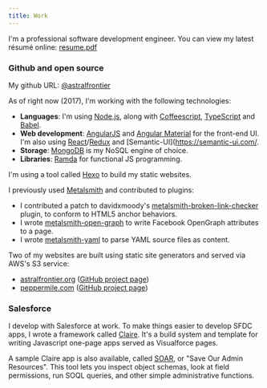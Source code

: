 ```yaml
---
title: Work
---
```


I'm a professional software development engineer. You can view my latest résumé online: [resume.pdf](/assets/resume.pdf)

### Github and open source

My github URL: [@astralfrontier](https://github.com/astralfrontier)

As of right now (2017), I'm working with the following technologies:

* **Languages**: I'm using [Node.js](http://www.nodejs.org/), along with
  [Coffeescript](http://coffeescript.org/),
  [TypeScript](https://www.typescriptlang.org/) and
  [Babel](https://babeljs.io/).
* **Web development**: [AngularJS](https://angularjs.org/) and [Angular Material](https://material.angularjs.org/latest/) for the front-end UI.
  I'm also using [React](https://facebook.github.io/react/)/[Redux](http://redux.js.org/) and [Semantic-UI](https://semantic-ui.com/.
* **Storage**: [MongoDB](http://www.mongodb.com/) is my NoSQL engine of choice.
* **Libraries**: [Ramda](http://ramdajs.com/) for functional JS programming.

I'm using a tool called [Hexo](https://hexo.io/) to build my static websites.

I previously used [Metalsmith](http://www.metalsmith.io/) and contributed to plugins:

* I contributed a patch to davidxmoody's [metalsmith-broken-link-checker](https://github.com/davidxmoody/metalsmith-broken-link-checker) plugin,
  to conform to HTML5 anchor behaviors.
* I wrote [metalsmith-open-graph](https://github.com/astralfrontier/metalsmith-open-graph) to write Facebook OpenGraph attributes to a page.
* I wrote [metalsmith-yaml](https://github.com/astralfrontier/metalsmith-yaml) to parse YAML source files as content.

Two of my websites are built using static site generators and served via AWS's S3 service:

* [astralfrontier.org](http://astralfrontier.org) ([GitHub project page](https://github.com/astralfrontier/astralfrontier.org))
* [peppermile.com](http://peppermile.com) ([GitHub project page](https://github.com/astralfrontier/peppermile.org))

### Salesforce

I develop with Salesforce at work.
To make things easier to develop SFDC apps,
I wrote a framework called [Claire](https://github.com/astralfrontier/claire).
It's a build system and template for writing Javascript one-page apps served as Visualforce pages.

A sample Claire app is also available, called [SOAR](https://github.com/astralfrontier/soar),
or "Save Our Admin Resources".
This tool lets you inspect object schemas, look at field permissions,
run SOQL queries, and other simple administrative functions.
